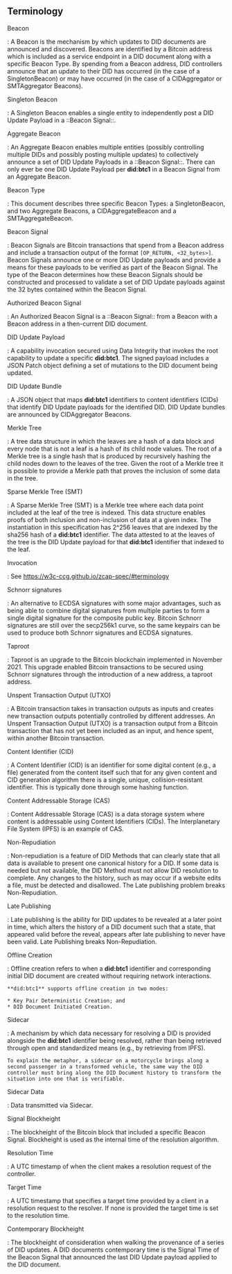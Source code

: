 ## Terminology

Beacon

:   A Beacon is the mechanism by which updates to DID documents are announced and discovered. Beacons are identified by a Bitcoin address which is included as a service endpoint in a DID document along with a specific Beacon Type. By spending from a Beacon address, DID controllers announce that an update to their DID has occurred (in the case of a SingletonBeacon) or may have occurred (in the case of a CIDAggregator or SMTAggregator Beacons).

Singleton Beacon

:   A Singleton Beacon enables a single entity to independently post a DID Update Payload in a ::Beacon Signal::.

Aggregate Beacon

:   An Aggregate Beacon enables multiple entities (possibly controlling multiple DIDs and possibly posting multiple updates) to collectively announce a set of DID Update Payloads in a ::Beacon Signal::. There can only ever be one DID Update Payload per **did:btc1** in a Beacon Signal from an Aggregate Beacon.

Beacon Type

:   This document describes three specific Beacon Types: a SingletonBeacon, and two Aggregate Beacons, a CIDAggregateBeacon and a SMTAggregateBeacon.

Beacon Signal

:   Beacon Signals are Bitcoin transactions that spend from a Beacon address and include a transaction output of the format `[OP_RETURN, <32_bytes>]`. Beacon Signals announce one or more DID Update payloads and provide a means for these payloads to be verified as part of the Beacon Signal. The type of the Beacon determines how these Beacon Signals should be constructed and processed to validate a set of DID Update payloads against the 32 bytes contained within the Beacon Signal.

Authorized Beacon Signal

:   An Authorized Beacon Signal is a ::Beacon Signal:: from a Beacon with a Beacon address in a then-current DID document.

DID Update Payload

:   A capability invocation secured using Data Integrity that invokes the root capability to update a specific **did:btc1**. The signed payload includes a JSON Patch object defining a set of mutations to the DID document being updated.

DID Update Bundle

:   A JSON object that maps **did:btc1** identifiers to content identifiers (CIDs) that identify DID Update payloads for the identified DID. DID Update bundles are announced by CIDAggregator Beacons.

Merkle Tree

:   A tree data structure in which the leaves are a hash of a data block and every node that is not a leaf is a hash of its child node values. The root of a Merkle tree is a single hash that is produced by recursively hashing the child nodes down to the leaves of the tree. Given the root of a Merkle tree it is possible to provide a Merkle path that proves the inclusion of some data in the tree.

Sparse Merkle Tree (SMT)

:   A Sparse Merkle Tree (SMT) is a Merkle tree where each data point included at the leaf of the tree is indexed. This data structure enables proofs of both inclusion and non-inclusion of data at a given index. The instantiation in this specification has 2^256 leaves that are indexed by the sha256 hash of a **did:btc1** identifier.  The data attested to at the leaves of the tree is the DID Update payload for that **did:btc1** identifier that indexed to the leaf.

Invocation

:   See https://w3c-ccg.github.io/zcap-spec/#terminology

Schnorr signatures

:   An alternative to ECDSA signatures with some major advantages, such as being able to combine digital signatures from multiple parties to form a single digital signature for the composite public key. Bitcoin Schnorr signatures are still over the secp256k1 curve, so the same keypairs can be used to produce both Schnorr signatures and ECDSA signatures.

Taproot

:   Taproot is an upgrade to the Bitcoin blockchain implemented in November 2021. This upgrade enabled Bitcoin transactions to be secured using Schnorr signatures through the introduction of a new address, a taproot address.

Unspent Transaction Output (UTXO)

:   A Bitcoin transaction takes in transaction outputs as inputs and creates new transaction outputs potentially controlled by different addresses. An Unspent Transaction Output (UTXO) is a transaction output from a Bitcoin transaction that has not yet been included as an input, and hence spent, within another Bitcoin transaction.

Content Identifier (CID)

:   A Content Identifier (CID) is an identifier for some digital content (e.g., a file) generated from the content itself such that for any given content and CID generation algorithm there is a single, unique, collision-resistant identifier. This is typically done through some hashing function.

Content Addressable Storage (CAS)

:   Content Addressable Storage (CAS) is a data storage system where content is addressable using Content Identifiers (CIDs). The Interplanetary File System (IPFS) is an example of CAS.

Non-Repudiation

:   Non-repudiation is a feature of DID Methods that can clearly state that all data is available to present one canonical history for a DID. If some data is needed but not available, the DID Method must not allow DID resolution to complete.  Any changes to the history, such as may occur if a website edits a file, must be detected and disallowed.  The Late publishing problem breaks Non-Repudiation.

Late Publishing

:   Late publishing is the ability for DID updates to be revealed at a later point in time, which alters the history of a DID document such that a state, that appeared valid before the reveal, appears after late publishing to never have been valid.  Late Publishing breaks Non-Repudiation.

Offline Creation

:   Offline creation refers to when a **did:btc1** identifier and corresponding initial DID document are created without requiring network interactions.

    **did:btc1** supports offline creation in two modes:

    * Key Pair Deterministic Creation; and
    * DID Document Initiated Creation.

Sidecar

:   A mechanism by which data necessary for resolving a DID is provided alongside the **did:btc1** identifier being resolved, rather than being retrieved through open and standardized means (e.g., by retrieving from IPFS).

    To explain the metaphor, a sidecar on a motorcycle brings along a second passenger in a transformed vehicle, the same way the DID controller must bring along the DID Document history to transform the situation into one that is verifiable.

Sidecar Data

:   Data transmitted via Sidecar.

Signal Blockheight

:   The blockheight of the Bitcoin block that included a specific Beacon Signal. Blockheight is used as the internal time of the resolution algorithm.

Resolution Time

:   A UTC timestamp of when the client makes a resolution request of the controller.

Target Time

:   A UTC timestamp that specifies a target time provided by a client in a resolution request to the resolver. If none is provided the target time is set to the resolution time.

Contemporary Blockheight

:   The blockheight of consideration when walking the provenance of a series of DID updates. A DID documents contemporary time is the Signal Time of the Beacon Signal that announced the last DID Update payload applied to the DID document.

